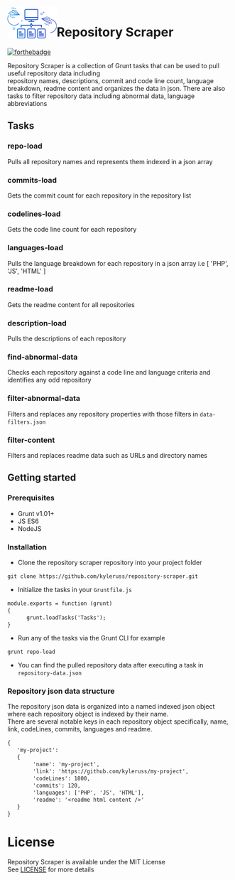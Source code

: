 <img src="preview/appicon.png" align="left" />

# Repository Scraper

[![forthebadge](https://forthebadge.com/images/badges/made-with-javascript.svg)](https://forthebadge.com)

Repository Scraper is a collection of Grunt tasks that can be used to pull useful repository data including  
repository names, descriptions, commit and code line count, language breakdown, readme content and organizes the data in json. There are also tasks to filter repository data including abnormal data, language abbreviations 

## Tasks
### repo-load
Pulls all repository names and represents them indexed in a json array

### commits-load
Gets the commit count for each repository in the repository list

### codelines-load
Gets the code line count for each repository

### languages-load
Pulls the language breakdown for each repository in a json array i.e [ 'PHP', 'JS', 'HTML' ]

### readme-load
Gets the readme content for all repositories

### description-load
Pulls the descriptions of each repository

### find-abnormal-data
Checks each repository against a code line and language criteria and identifies any odd repository

### filter-abnormal-data
Filters and replaces any repository properties with those filters in `data-filters.json`

### filter-content
Filters and replaces readme data such as URLs and directory names 

## Getting started
### Prerequisites
- Grunt v1.01+
- JS ES6
- NodeJS

### Installation
- Clone the repository scraper repository into your project folder
```
git clone https://github.com/kyleruss/repository-scraper.git
```

- Initialize the tasks in your `Gruntfile.js`

```
module.exports = function (grunt)
{
      grunt.loadTasks('Tasks');
}
```

- Run any of the tasks via the Grunt CLI for example
```
grunt repo-load
```

- You can find the pulled repository data after executing a task in `repository-data.json`

### Repository json data structure
The repository json data is organized into a named indexed json object where each repository object is indexed by their name.  
There are several notable keys in each repository object specifically, name, link, codeLines, commits, languages and readme.

```
{
   'my-project':
   {
        'name': 'my-project',
        'link': 'https://github.com/kyleruss/my-project',
        'codeLines': 1800,
        'commits': 120,
        'languages': ['PHP', 'JS', 'HTML'],
        'readme': '<readme html content />'   
   }
}
```

# License
Repository Scraper is available under the MIT License  
See [LICENSE](LICENSE) for more details
